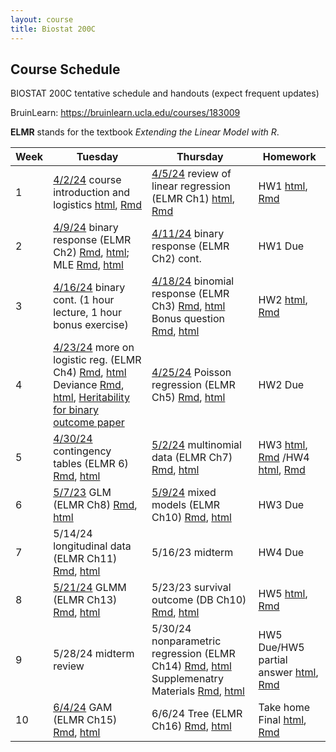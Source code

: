 ```yaml
---
layout: course
title: Biostat 200C
---
```


## Course Schedule

BIOSTAT 200C tentative schedule and handouts (expect frequent updates)

BruinLearn: <https://bruinlearn.ucla.edu/courses/183009>

**ELMR** stands for the textbook _Extending the Linear Model with R_. 



|Week|Tuesday                                                                                                                                                                                                                                                                                                                                                                                                                                                                            |Thursday                                                                                                                                                                                                                                                                                                                                              |Homework                                                                                                                                           |
|----|-----------------------------------------------------------------------------------------------------------------------------------------------------------------------------------------------------------------------------------------------------------------------------------------------------------------------------------------------------------------------------------------------------------------------------------------------------------------------------------|------------------------------------------------------------------------------------------------------------------------------------------------------------------------------------------------------------------------------------------------------------------------------------------------------------------------------------------------------|---------------------------------------------------------------------------------------------------------------------------------------------------|
|1   |[4/2/24](https://ucla-biostat-200c.github.io/2024spring/biostat200cspring2024/2024/04/02/week1-day1.html) course introduction and logistics [html](../slides/01-intro/intro.html), [Rmd](https://raw.githubusercontent.com/ucla-biostat-200c/2024spring/master/slides/01-intro/intro.Rmd)                                                                                                                                                                                          |[4/5/24](https://ucla-biostat-200c.github.io/2024spring/biostat200cspring2024/2024/04/06/week1-day2.html) review of linear regression (ELMR Ch1) [html](../slides/02-lm/lm.html), [Rmd](https://raw.githubusercontent.com/ucla-biostat-200c/2024spring/master/slides/02-lm/lm.Rmd)                                                                    |HW1 [html](../hw/hw1.html), [Rmd](https://raw.githubusercontent.com/ucla-biostat-200c/2024spring/master/hw/hw1.Rmd)                                |
|2   |[4/9/24](https://ucla-biostat-200c.github.io/2024spring/biostat200cspring2024/2024/04/09/week2-day1.html) binary response (ELMR Ch2) [Rmd](https://raw.githubusercontent.com/ucla-biostat-200c/2024spring/master/slides/03-binary/binary.qmd), [html](../slides/03-binary/binary.html); MLE [Rmd](https://raw.githubusercontent.com/ucla-biostat-200c/2024spring/master/slides/03-binary/MLE.qmd), [html](../slides/03-binary/MLE.html)                                            |[4/11/24](https://ucla-biostat-200c.github.io/2024spring/biostat200cspring2024/2024/04/11/week2-day2.html) binary response (ELMR Ch2) cont.                                                                                                                                                                                                           |HW1 Due                                                                                                                                            |
|3   |[4/16/24](https://ucla-biostat-200c.github.io/2024spring/biostat200cspring2024/2024/04/16/week3-day1.html) binary cont. (1 hour lecture, 1 hour bonus exercise)                                                                                                                                                                                                                                                                                                                                                                        |[4/18/24](https://ucla-biostat-200c.github.io/2024spring/biostat200cspring2024/2024/04/18/week3-day2.html) binomial response (ELMR Ch3) [Rmd](https://raw.githubusercontent.com/ucla-biostat-200c/2024spring/master/slides/04-binomial/binomial.Rmd), [html](../slides/04-binomial/binomial.html)  Bonus question [Rmd](https://raw.githubusercontent.com/ucla-biostat-200c/2024spring/master/slides/04-binomial/binomial_bonus.Rmd), [html](../slides/04-binomial/binomial_bonus.html)                                                  |HW2 [html](../hw/hw2.html), [Rmd](https://raw.githubusercontent.com/ucla-biostat-200c/2024spring/master/hw/hw2.Rmd)                                |
|4   |[4/23/24](https://ucla-biostat-200c.github.io/2024spring/biostat200cspring2024/2024/04/23/week4-day1.html)  more on logistic reg. (ELMR Ch4) [Rmd](https://raw.githubusercontent.com/ucla-biostat-200c/2024spring/master/slides/05-otherlogistic/otherlogistic.Rmd), [html](../slides/05-otherlogistic/otherlogistic.html) Deviance [Rmd](https://raw.githubusercontent.com/ucla-biostat-200c/2024spring/master/slides/review/deviance.Rmd), [html](../slides/review/deviance.html), [Heritability for binary outcome paper](../slides/05-otherlogistic/binary-heritability.pdf) |[4/25/24](https://ucla-biostat-200c.github.io/2024spring/biostat200cspring2024/2024/04/25/week4-day2.html)  Poisson regression (ELMR Ch5) [Rmd](https://raw.githubusercontent.com/ucla-biostat-200c/2024spring/master/slides/06-count/count.Rmd), [html](../slides/06-count/count.html)                                                               |HW2 Due                        |
|5   |[4/30/24](https://ucla-biostat-200c.github.io/2024spring/biostat200cspring2024/2024/04/30/week5-day1.html) contingency tables (ELMR 6) [Rmd](https://raw.githubusercontent.com/ucla-biostat-200c/2024spring/master/slides/07-ctable/ctable.Rmd), [html](../slides/07-ctable/ctable.html)                                                                                                                                                                                           |[5/2/24](https://ucla-biostat-200c.github.io/2024spring/biostat200cspring2024/2024/05/02/week5-day2.html) multinomial data (ELMR Ch7) [Rmd](https://raw.githubusercontent.com/ucla-biostat-200c/2024spring/master/slides/08-multinomial/multinomial.Rmd), [html](../slides/08-multinomial/multinomial.html)                                           |HW3 [html](../hw/hw3.html), [Rmd](https://raw.githubusercontent.com/ucla-biostat-200c/2024spring/master/hw/hw3.Rmd) /HW4 [html](../hw/hw4.html), [Rmd](https://raw.githubusercontent.com/ucla-biostat-200c/2024spring/master/hw/hw4.Rmd)                        |
|6   |[5/7/23](https://ucla-biostat-200c.github.io/2024spring/biostat200cspring2024/2024/05/09/week6-day1.html)  GLM (ELMR Ch8) [Rmd](https://raw.githubusercontent.com/ucla-biostat-200c/2024spring/master/slides/09-glm/glm.Rmd), [html](../slides/09-glm/glm.html)                                                                                                                                                                                                                    |[5/9/24](https://ucla-biostat-200c.github.io/2024spring/biostat200cspring2024/2024/05/09/week6-day2.html) mixed models (ELMR Ch10) [Rmd](https://raw.githubusercontent.com/ucla-biostat-200c/2024spring/master/slides/11-randeff/randeff.Rmd), [html](../slides/11-randeff/randeff.html)                                                              |   HW3 Due                                                                                                                                                |
|7   |5/14/24  longitudinal data (ELMR Ch11) [Rmd](https://raw.githubusercontent.com/ucla-biostat-200c/2024spring/master/slides/12-long/long.Rmd), [html](../slides/12-long/long.html)                                                                                                                                                                                                                                                                                                   |5/16/23  midterm                                                                                                                                                                                                                                                                                                                                      |HW4 Due                                                                                                                                            |
|8   |[5/21/24](https://ucla-biostat-200c.github.io/2024spring/biostat200cspring2024/2024/05/21/week8-day1.html) GLMM (ELMR Ch13) [Rmd](https://raw.githubusercontent.com/ucla-biostat-200c/2024spring/master/slides/13-glmm/glmm.Rmd), [html](../slides/13-glmm/glmm.html)                                                                                                                                                                                                              |5/23/23  survival outcome (DB Ch10) [Rmd](https://raw.githubusercontent.com/ucla-biostat-200c/2024spring/master/slides/10-survival/survival.Rmd), [html](../slides/10-survival/survival.html)                                                                                                                                                         |HW5 [html](../hw/hw5.html), [Rmd](https://raw.githubusercontent.com/ucla-biostat-200c/2023spring/master/hw/hw5.Rmd)                                |
|9   |5/28/24  midterm review                                                                                                                                                                                                                                                                                                                                                                                                                                                            |5/30/24 nonparametric regression (ELMR Ch14) [Rmd](https://raw.githubusercontent.com/ucla-biostat-200c/2024spring/master/slides/14-np/np.Rmd), [html](../slides/14-np/np.html) Supplemenatry Materials [Rmd](https://raw.githubusercontent.com/ucla-biostat-200c/2024spring/master/slides/14-np/nonlinear.Rmd), [html](../slides/14-np/nonlinear.html)|HW5 Due/HW5 partial answer [html](../hw/hw5pol.html), [Rmd](https://raw.githubusercontent.com/ucla-biostat-200c/2023spring/master/hw/hw5pol.Rmd)   |
|10  |[6/4/24](https://ucla-biostat-200c.github.io/2024spring/biostat200cspring2024/2024/06/04/week10-day1.html)  GAM (ELMR Ch15) [Rmd](https://raw.githubusercontent.com/ucla-biostat-200c/2024spring/master/slides/15-gam/gam.Rmd), [html](../slides/15-gam/gam.html)                                                                                                                                                                                                                  |6/6/24 Tree (ELMR Ch16) [Rmd](https://raw.githubusercontent.com/ucla-biostat-200c/2023spring/master/slides/16-tree/tree.Rmd), [html](../slides/16-tree/tree.html)                                                                                                                                                                                     |Take home Final [html](../final/200c_final.html), [Rmd](https://raw.githubusercontent.com/ucla-biostat-200c/2024spring/master/final/200c_final.Rmd)|
